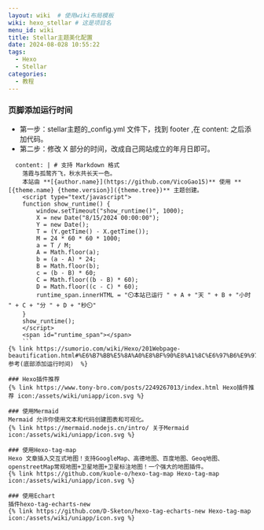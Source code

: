 ```yaml
---
layout: wiki  # 使用wiki布局模板
wiki: hexo_stellar # 这是项目名
menu_id: wiki
title: Stellar主题美化配置
date: 2024-08-028 10:55:22
tags: 
  - Hexo
  - Stellar
categories: 
  - 教程
---
```


### 页脚添加运行时间
- 第一步：stellar主题的_config.yml 文件下，找到  footer ,在 content: 之后添加代码。
- 第二步：修改 X 部分的时间，改成自己网站成立的年月日即可。
```
  content: | # 支持 Markdown 格式
    落霞与孤鹜齐飞，秋水共长天一色。
    本站由 **[{author.name}](https://github.com/VicoGao15)** 使用 **[{theme.name} {theme.version}]({theme.tree})** 主题创建。
    <script type="text/javascript">
    function show_runtime() {
        window.setTimeout("show_runtime()", 1000);
        X = new Date("8/15/2024 00:00:00");
        Y = new Date();
        T = (Y.getTime() - X.getTime());
        M = 24 * 60 * 60 * 1000;
        a = T / M;
        A = Math.floor(a);
        b = (a - A) * 24;
        B = Math.floor(b);
        c = (b - B) * 60;
        C = Math.floor((b - B) * 60);
        D = Math.floor((c - C) * 60);
        runtime_span.innerHTML = "⏲️本站已运行 " + A + "天 " + B + "小时 " + C + "分 " + D + "秒⏲️"
    }
    show_runtime();
    </script>
    <span id="runtime_span"></span>
    ```
{% link https://sumorio.com/wiki/Hexo/201Webpage-beautification.html#%E6%B7%BB%E5%8A%A0%E8%BF%90%E8%A1%8C%E6%97%B6%E9%97%B4 参考(底部添加运行时间)  %}

### Hexo插件推荐
{% link https://www.tony-bro.com/posts/2249267013/index.html Hexo插件推荐 icon:/assets/wiki/uniapp/icon.svg %}

### 使用Mermaid
Mermaid 允许你使用文本和代码创建图表和可视化。
{% link https://mermaid.nodejs.cn/intro/ 关于Mermaid icon:/assets/wiki/uniapp/icon.svg %}

### 使用Hexo-tag-map
Hexo 文章插入交互式地图！支持GoogleMap、高德地图、百度地图、Geoq地图、openstreetMap常规地图+卫星地图+卫星标注地图！一个强大的地图插件。
{% link https://github.com/kuole-o/hexo-tag-map Hexo-tag-map icon:/assets/wiki/uniapp/icon.svg %}

### 使用Echart
插件hexo-tag-echarts-new
{% link https://github.com/D-Sketon/hexo-tag-echarts-new Hexo-tag-map icon:/assets/wiki/uniapp/icon.svg %}
